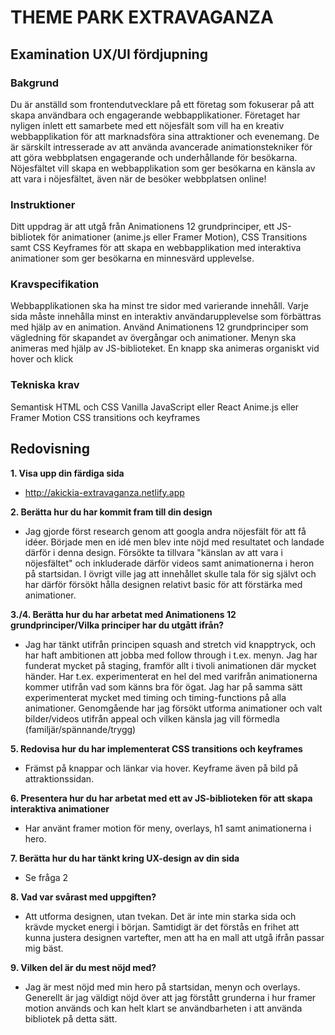 # THEME PARK EXTRAVAGANZA

## Examination UX/UI fördjupning

### Bakgrund
Du är anställd som frontendutvecklare på ett företag som fokuserar på att skapa användbara och engagerande webbapplikationer. 
Företaget har nyligen inlett ett samarbete med ett nöjesfält som vill ha en kreativ webbapplikation för att marknadsföra sina attraktioner och evenemang. De är särskilt intresserade av att använda avancerade animationstekniker för att göra webbplatsen engagerande och underhållande för besökarna. 
Nöjesfältet vill skapa en webbapplikation som ger besökarna en känsla av att vara i nöjesfältet, även när de besöker webbplatsen online!

### Instruktioner
Ditt uppdrag är att utgå från Animationens 12 grundprinciper,  ett JS-bibliotek för animationer (anime.js eller Framer Motion), CSS Transitions samt CSS Keyframes för att skapa en webbapplikation med interaktiva animationer som ger besökarna en minnesvärd upplevelse. 

### Kravspecifikation
Webbapplikationen ska ha minst tre sidor med varierande innehåll.
Varje sida måste innehålla minst en interaktiv användarupplevelse som förbättras med hjälp av en animation.
Använd Animationens 12 grundprinciper som vägledning för skapandet av övergångar och animationer.
Menyn ska animeras med hjälp av JS-biblioteket. 
En knapp ska animeras organiskt vid hover och klick

### Tekniska krav
Semantisk HTML och CSS 
Vanilla JavaScript eller React
Anime.js eller Framer Motion
CSS transitions och keyframes

## Redovisning
**1. Visa upp din färdiga sida**
- http://akickia-extravaganza.netlify.app

**2. Berätta hur du har kommit fram till din design**
- Jag gjorde först research genom att googla andra nöjesfält för att få idéer. Började men en idé men blev inte nöjd med resultatet och landade därför i denna design. Försökte ta tillvara "känslan av att vara i nöjesfältet" och inkluderade därför videos samt animationerna i heron på startsidan. I övrigt ville jag att innehållet skulle tala för sig självt och har därför försökt hålla designen relativt basic för att förstärka med animationer. 

**3./4. Berätta hur du har arbetat med Animationens 12 grundprinciper/Vilka principer har du utgått ifrån?**
- Jag har tänkt utifrån principen squash and stretch vid knapptryck, och har haft ambitionen att jobba med follow through i t.ex. menyn. Jag har funderat mycket på staging, framför allt i tivoli animationen där mycket händer. Har t.ex. experimenterat en hel del med varifrån animationerna kommer utifrån vad som känns bra för ögat. Jag har på samma sätt experimenterat mycket med timing och timing-functions på alla animationer. Genomgående har jag försökt utforma animationer och valt bilder/videos utifrån appeal och vilken känsla jag vill förmedla (familjär/spännande/trygg)

**5. Redovisa hur du har implementerat CSS transitions och keyframes**
- Främst på knappar och länkar via hover. Keyframe även på bild på attraktionssidan. 

**6. Presentera hur du har arbetat med ett av JS-biblioteken för att skapa interaktiva animationer**
- Har använt framer motion för meny, overlays, h1 samt animationerna i hero. 

**7. Berätta hur du har tänkt kring UX-design av din sida**
- Se fråga 2

**8. Vad var svårast med uppgiften?**
- Att utforma designen, utan tvekan. Det är inte min starka sida och krävde mycket energi i början. Samtidigt är det förstås en frihet att kunna justera designen vartefter, men att ha en mall att utgå ifrån passar mig bäst. 

**9. Vilken del är du mest nöjd med?**
- Jag är mest nöjd med min hero på startsidan, menyn och overlays. Generellt är jag väldigt nöjd över att jag förstått grunderna i hur framer motion används och kan helt klart se användbarheten i att använda bibliotek på detta sätt. 
